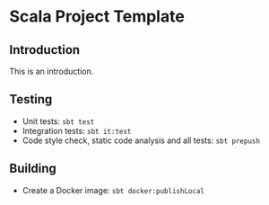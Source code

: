 # Scala Project Template

## Introduction

This is an introduction.


## Testing

 - Unit tests: `sbt test`
 - Integration tests: `sbt it:test`
 - Code style check, static code analysis and all tests: `sbt prepush`


## Building

 - Create a Docker image: `sbt docker:publishLocal`

